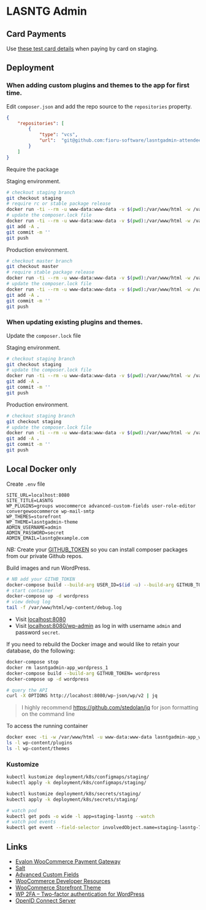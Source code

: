 # LASNTG Admin 

## Card Payments

Use [these test card details](https://developer.globalpay.com/resources/test-card-numbers) when paying by card on staging.

## Deployment

### When adding custom plugins and themes to the app for first time.

Edit `composer.json` and add the repo source to the `repositories` property.

```json
{
    "repositories": [
        {
            "type": "vcs",
            "url":  "git@github.com:fioru-software/lasntgadmin-attendees.git"
        }
    ]
}
```

Require the package

Staging environment.

```sh
# checkout staging branch
git checkout staging
# require rc or stable package release
docker run -ti --rm -u www-data:www-data -v $(pwd):/var/www/html -w /var/www/html lasntgadmin-app_wordpress composer require fioru/lasntgadmin-example=^1.0.0@rc
# update the composer.lock file
docker run -ti --rm -u www-data:www-data -v $(pwd):/var/www/html -w /var/www/html lasntgadmin-app_wordpress composer update --no-dev
git add -A .
git commit -m ''
git push 
```

Production environment.

```sh
# checkout master branch
git checkout master
# require stable package release
docker run -ti --rm -u www-data:www-data -v $(pwd):/var/www/html -w /var/www/html lasntgadmin-app_wordpress composer require fioru/lasntgadmin-example=^1.0.0@stable
# update the composer.lock file
docker run -ti --rm -u www-data:www-data -v $(pwd):/var/www/html -w /var/www/html lasntgadmin-app_wordpress composer update --no-dev
git add -A .
git commit -m ''
git push 
```

### When updating existing plugins and themes.

Update the `composer.lock` file

Staging environment.

```sh
# checkout staging branch
git checkout staging
# update the composer.lock file
docker run -ti --rm -u www-data:www-data -v $(pwd):/var/www/html -w /var/www/html lasntgadmin-app_wordpress composer update --no-dev
git add -A .
git commit -m ''
git push 
```

Production environment.

```sh
# checkout staging branch
git checkout staging
# update the composer.lock file
docker run -ti --rm -u www-data:www-data -v $(pwd):/var/www/html -w /var/www/html lasntgadmin-app_wordpress composer update --no-dev
git add -A .
git commit -m ''
git push 
```

## Local Docker only

Create `.env` file

```
SITE_URL=localhost:8080
SITE_TITLE=LASNTG
WP_PLUGINS=groups woocommerce advanced-custom-fields user-role-editor convergewoocommerce wp-mail-smtp
WP_THEMES=storefront
WP_THEME=lasntgadmin-theme
ADMIN_USERNAME=admin
ADMIN_PASSWORD=secret
ADMIN_EMAIL=lasntg@example.com
```

_NB:_ Create your [GITHUB_TOKEN](https://github.com/settings/tokens/new?scopes=repo,read:packages&description=Install%20packages) so you can install composer packages from our private Github repos.

Build images and run WordPress.

```sh
# NB add your GITHB_TOKEN 
docker-compose build --build-arg USER_ID=$(id -u) --build-arg GITHUB_TOKEN=
# start container
docker-compose up -d wordpress
# view debug log
tail -f /var/www/html/wp-content/debug.log
```

- Visit [localhost:8080](http://localhost:8080)
- Visit [localhost:8080/wp-admin](http://localhost:/wp-login.php) as log in with username `admin` and password `secret`.

If you need to rebuild the Docker image and would like to retain your database, do the following:

```sh
docker-compose stop
docker rm lasntgadmin-app_wordpress_1
docker-compose build --build-arg GITHUB_TOKEN= wordpress
docker-compose up -d wordpress
```

```sh
# query the API
curl -X OPTIONS http://locahost:8080/wp-json/wp/v2 | jq
```

> I highly recommend https://github.com/stedolan/jq for json formatting on the command line

To access the running container

```sh
docker exec -ti -w /var/www/html -u www-data:www-data lasntgadmin-app_wordpress_1 bash
ls -l wp-content/plugins
ls -l wp-content/themes
```

### Kustomize

```sh
kubectl kustomize deployment/k8s/configmaps/staging/
kubectl apply -k deployment/k8s/configmaps/staging/

kubectl kustomize deployment/k8s/secrets/staging/
kubectl apply -k deployment/k8s/secrets/staging/
```

```sh
# watch pod
kubectl get pods -o wide -l app=staging-lasntg --watch
# watch pod events
kubectl get event --field-selector involvedObject.name=staging-lasntg-7788ffdbb7-nkn87 --watch
```

## Links

- [Evalon WooCommerce Payment Gateway](https://developer.elavon.com/na/docs/converge/1.0.0/integration-guide/shopping_carts/woocommerce_installation_guide)
- [Salt](https://api.wordpress.org/secret-key/1.1/salt)
- [Advanced Custom Fields](https://www.advancedcustomfields.com/resources)
- [WooCommerce Developer Resources](https://developer.woocommerce.com/)
- [WooCommerce Storefront Theme](https://woocommerce.com/documentation/themes/storefront/)
- [WP 2FA – Two-factor authentication for WordPress](https://wordpress.org/plugins/wp-2fa/)
- [OpenID Connect Server](https://github.com/Automattic/wp-openid-connect-server)
